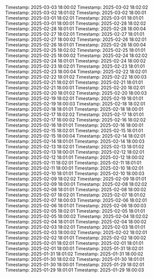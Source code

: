 Timestamp: 2025-03-03 18:00:02
Timestamp: 2025-03-02 18:02:02
Timestamp: 2025-03-02 18:01:02
Timestamp: 2025-03-02 18:00:01
Timestamp: 2025-03-01 18:02:01
Timestamp: 2025-03-01 18:01:01
Timestamp: 2025-03-01 18:00:01
Timestamp: 2025-02-28 18:02:02
Timestamp: 2025-02-28 18:01:01
Timestamp: 2025-02-28 18:00:04
Timestamp: 2025-02-27 18:02:01
Timestamp: 2025-02-27 18:01:01
Timestamp: 2025-02-27 18:00:02
Timestamp: 2025-02-26 18:02:01
Timestamp: 2025-02-26 18:01:01
Timestamp: 2025-02-26 18:00:04
Timestamp: 2025-02-25 18:02:02
Timestamp: 2025-02-25 18:01:01
Timestamp: 2025-02-25 18:00:02
Timestamp: 2025-02-24 18:02:02
Timestamp: 2025-02-24 18:01:01
Timestamp: 2025-02-24 18:00:02
Timestamp: 2025-02-23 18:02:01
Timestamp: 2025-02-23 18:01:01
Timestamp: 2025-02-23 18:00:04
Timestamp: 2025-02-22 18:02:01
Timestamp: 2025-02-22 18:01:02
Timestamp: 2025-02-22 18:00:03
Timestamp: 2025-02-21 18:02:01
Timestamp: 2025-02-21 18:01:01
Timestamp: 2025-02-21 18:00:01
Timestamp: 2025-02-20 18:02:01
Timestamp: 2025-02-20 18:01:02
Timestamp: 2025-02-20 18:00:03
Timestamp: 2025-02-19 18:02:01
Timestamp: 2025-02-19 18:01:01
Timestamp: 2025-02-19 18:00:03
Timestamp: 2025-02-18 18:02:01
Timestamp: 2025-02-18 18:01:01
Timestamp: 2025-02-18 18:00:01
Timestamp: 2025-02-17 18:02:02
Timestamp: 2025-02-17 18:01:01
Timestamp: 2025-02-17 18:00:02
Timestamp: 2025-02-16 18:02:02
Timestamp: 2025-02-16 18:01:01
Timestamp: 2025-02-16 18:00:01
Timestamp: 2025-02-15 18:02:01
Timestamp: 2025-02-15 18:01:01
Timestamp: 2025-02-15 18:00:04
Timestamp: 2025-02-14 18:02:01
Timestamp: 2025-02-14 18:01:01
Timestamp: 2025-02-14 18:00:03
Timestamp: 2025-02-13 18:02:01
Timestamp: 2025-02-13 18:01:02
Timestamp: 2025-02-13 18:00:01
Timestamp: 2025-02-12 18:02:01
Timestamp: 2025-02-12 18:01:01
Timestamp: 2025-02-12 18:00:02
Timestamp: 2025-02-11 18:02:01
Timestamp: 2025-02-11 18:01:01
Timestamp: 2025-02-11 18:00:01
Timestamp: 2025-02-10 18:02:01
Timestamp: 2025-02-10 18:01:01
Timestamp: 2025-02-10 18:00:03
Timestamp: 2025-02-09 18:02:02
Timestamp: 2025-02-09 18:01:01
Timestamp: 2025-02-09 18:00:01
Timestamp: 2025-02-08 18:02:02
Timestamp: 2025-02-08 18:01:01
Timestamp: 2025-02-08 18:00:02
Timestamp: 2025-02-07 18:02:01
Timestamp: 2025-02-07 18:01:02
Timestamp: 2025-02-07 18:00:03
Timestamp: 2025-02-06 18:02:01
Timestamp: 2025-02-06 18:01:01
Timestamp: 2025-02-06 18:00:03
Timestamp: 2025-02-05 18:02:01
Timestamp: 2025-02-05 18:01:01
Timestamp: 2025-02-05 18:00:02
Timestamp: 2025-02-04 18:02:02
Timestamp: 2025-02-04 18:01:01
Timestamp: 2025-02-04 18:00:02
Timestamp: 2025-02-03 18:02:01
Timestamp: 2025-02-03 18:01:01
Timestamp: 2025-02-03 18:00:02
Timestamp: 2025-02-02 18:02:01
Timestamp: 2025-02-02 18:01:01
Timestamp: 2025-02-02 18:00:02
Timestamp: 2025-02-01 18:02:01
Timestamp: 2025-02-01 18:01:01
Timestamp: 2025-02-01 18:00:01
Timestamp: 2025-01-31 18:02:01
Timestamp: 2025-01-31 18:01:02
Timestamp: 2025-01-31 18:00:02
Timestamp: 2025-01-30 18:02:02
Timestamp: 2025-01-30 18:01:01
Timestamp: 2025-01-30 18:00:01
Timestamp: 2025-01-29 18:02:01
Timestamp: 2025-01-29 18:01:01
Timestamp: 2025-01-29 18:00:03
